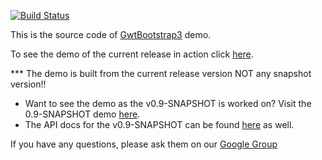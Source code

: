 [![Build Status](https://travis-ci.org/gwtbootstrap3/gwtbootstrap3-demo.svg?branch=master)](https://travis-ci.org/gwtbootstrap3/gwtbootstrap3-demo)

This is the source code of [GwtBootstrap3](https://github.com/gwtbootstrap3/gwtbootstrap3) demo.

To see the demo of the current release in action click [here](http://gwtbootstrap3.github.io/gwtbootstrap3-demo/).

*** The demo is built from the current release version NOT any snapshot version!!

* Want to see the demo as the v0.9-SNAPSHOT is worked on? Visit the 0.9-SNAPSHOT demo [here](http://gwtbootstrap3.github.io/gwtbootstrap3-demo/snapshot).
* The API docs for the v0.9-SNAPSHOT can be found [here](http://gwtbootstrap3.github.io/gwtbootstrap3-demo/snapshot/apidocs) as well.

If you have any questions, please ask them on our [Google Group](https://groups.google.com/forum/?fromgroups#!forum/gwtbootstrap3)
